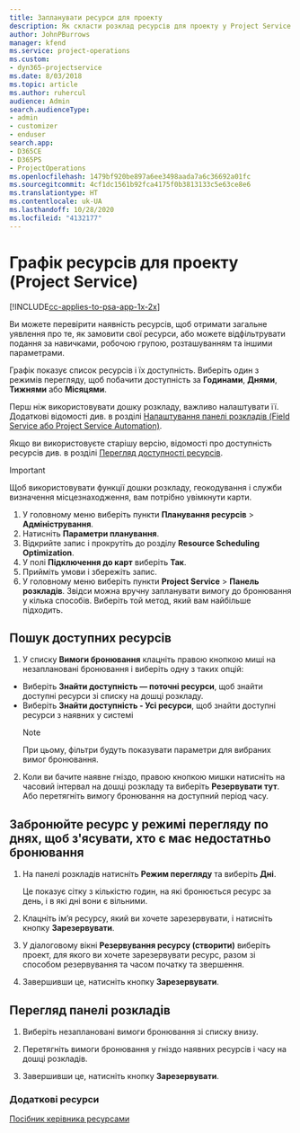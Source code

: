 ```yaml
---
title: Запланувати ресурси для проекту
description: Як скласти розклад ресурсів для проекту у Project Service
author: JohnPBurrows
manager: kfend
ms.service: project-operations
ms.custom:
- dyn365-projectservice
ms.date: 8/03/2018
ms.topic: article
ms.author: ruhercul
audience: Admin
search.audienceType:
- admin
- customizer
- enduser
search.app:
- D365CE
- D365PS
- ProjectOperations
ms.openlocfilehash: 1479bf920be897a6ee3498aada7a6c36692a01fc
ms.sourcegitcommit: 4cf1dc1561b92fca4175f0b3813133c5e63ce8e6
ms.translationtype: HT
ms.contentlocale: uk-UA
ms.lasthandoff: 10/28/2020
ms.locfileid: "4132177"
---
```

# <a name="schedule-resources-for-a-project-project-service"></a>Графік ресурсів для проекту (Project Service)

[!INCLUDE[cc-applies-to-psa-app-1x-2x](../includes/cc-applies-to-psa-app-1x-2x.md)]

Ви можете перевірити наявність ресурсів, щоб отримати загальне уявлення про те, як замовити свої ресурси, або можете відфільтрувати подання за навичками, робочою групою, розташуванням та іншими параметрами.  
  
Графік показує список ресурсів і їх доступність. Виберіть один з режимів перегляду, щоб побачити доступність за **Годинами**, **Днями**, **Тижнями** або **Місяцями**.  
  
Перш ніж використовувати дошку розкладу, важливо налаштувати її. Додаткові відомості див. в розділі [Налаштування панелі розкладів (Field Service або Project Service Automation)](https://docs.microsoft.com/dynamics365/field-service/configure-schedule-board).
  
Якщо ви використовуєте старішу версію, відомості про доступність ресурсів див. в розділі [Перегляд доступності ресурсів](../psa/view-resource-availability.md).  

> [!IMPORTANT]
>  Щоб використовувати функції дошки розкладу, геокодування і служби визначення місцезнаходження, вам потрібно увімкнути карти.  
> 
> 1. У головному меню виберіть пункти **Планування ресурсів** > **Адміністрування**.  
> 2. Натисніть **Параметри планування**.  
> 3. Відкрийте запис і прокрутіть до розділу **Resource Scheduling Optimization**.  
> 4. У полі **Підключення до карт** виберіть **Так**.  
> 5. Прийміть умови і збережіть запис.  
> 6. У головному меню виберіть пункти **Project Service** > **Панель розкладів**. Звідси можна вручну запланувати вимогу до бронювання у кілька способів. Виберіть той метод, який вам найбільше підходить.
  
## <a name="find-available-resources"></a>Пошук доступних ресурсів

1.  У списку **Вимоги бронювання** клацніть правою кнопкою миші на незаплановані бронювання і виберіть одну з таких опцій:  
  
- Виберіть **Знайти доступність — поточні ресурси**, щоб знайти доступні ресурси зі списку на дошці розкладу.  
- Виберіть **Знайти доступність - Усі ресурси**, щоб знайти доступні ресурси з наявних у системі  
   > [!NOTE]
   >  При цьому, фільтри будуть показувати параметри для вибраних вимог бронювання.  
  
2. Коли ви бачите наявне гніздо, правою кнопкою мишки натисніть на часовий інтервал на дошці розкладу та виберіть **Резервувати тут**. Або перетягніть вимогу бронювання на доступний період часу.  
  

## <a name="book-a-resource-using-the-daily-view-and-find-whos-under-booked"></a>Забронюйте ресурс у режимі перегляду по днях, щоб з'ясувати, хто є має недостатньо бронювання
  
1.  На панелі розкладів натисніть **Режим перегляду** та виберіть **Дні**.  
  
    Це показує сітку з кількістю годин, на які бронюється ресурс за день, і в які дні вони є вільними.  
  
2.  Клацніть ім’я ресурсу, який ви хочете зарезервувати, і натисніть кнопку **Зарезервувати**.  
  
3.  У діалоговому вікні **Резервування ресурсу (створити)** виберіть проект, для якого ви хочете зарезервувати ресурс, разом зі способом резервування та часом початку та звершення.  
  
4.  Завершивши це, натисніть кнопку **Зарезервувати**.  
  
## <a name="view-to-the-schedule-board"></a>Перегляд панелі розкладів
  
1.  Виберіть незаплановані вимоги бронювання зі списку внизу.  
  
2.  Перетягніть вимоги бронювання у гніздо наявних ресурсів і часу на дошці розкладів.  
  
3.  Завершивши це, натисніть кнопку **Зарезервувати**.  
  
### <a name="additional-resources"></a>Додаткові ресурси  
 [Посібник керівника ресурсами](../psa/resource-manager-guide.md)
